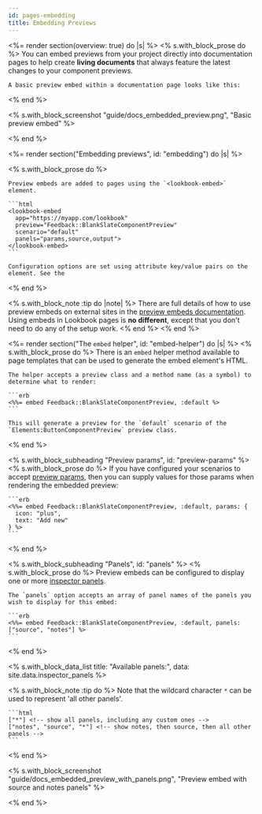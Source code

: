 ```yaml
---
id: pages-embedding
title: Embedding Previews
---
```


<%= render section(overview: true) do |s| %>
  <% s.with_block_prose do %>
    You can embed previews from your project directly into documentation pages to help create **living documents**
    that always feature the latest changes to your component previews.

    A basic preview embed within a documentation page looks like this:
  <% end %>

  <% s.with_block_screenshot "guide/docs_embedded_preview.png", "Basic preview embed" %>

<% end %>

<%= render section("Embedding previews", id: "embedding") do |s| %>

  <% s.with_block_prose do %>

    Preview embeds are added to pages using the `<lookbook-embed>` element.

    ```html
    <lookbook-embed
      app="https://myapp.com/lookbook"
      preview="Feedback::BlankSlateComponentPreview"
      scenario="default"
      panels="params,source,output">
    </lookbook-embed>
    ```

    Configuration options are set using attribute key/value pairs on the element. See the 

  <% end %>

  <% s.with_block_note :tip do |note| %>
    There are full details of how to use preview embeds on external sites in the [preview embeds documentation](<%= guide_url :embeds %>).
    Using embeds in Lookbook pages is **no different**, except that you don't need to do any of the setup work. 
  <% end %>
<% end %>

<%= render section("The `embed` helper", id: "embed-helper") do |s| %>
  <% s.with_block_prose do %>
    There is an `embed` helper method available to page templates that can be used to generate the embed element's HTML.
  
    The helper accepts a preview class and a method name (as a symbol) to determine what to render:

    ```erb
    <%%= embed Feedback::BlankSlateComponentPreview, :default %>
    ```

    This will generate a preview for the `default` scenario of the `Elements:ButtonComponentPreview` preview class.
  <% end %>

  <% s.with_block_subheading "Preview params", id: "preview-params" %>
  <% s.with_block_prose do %>
    If you have configured your scenarios to accept [preview params](<%= guide_url :previews_params %>), then you can supply values for those params
    when rendering the embedded preview:

    ```erb
    <%%= embed Feedback::BlankSlateComponentPreview, :default, params: {
      icon: "plus",
      text: "Add new"
    } %>
    ```    
  <% end %>

  <% s.with_block_subheading "Panels", id: "panels" %>
  <% s.with_block_prose do %>
    Preview embeds can be configured to display one or more [inspector panels](<%= guide_url :ui_inspector %>).

    The `panels` option accepts an array of panel names of the panels you wish to display for this embed:

    ```erb
    <%%= embed Feedback::BlankSlateComponentPreview, :default, panels: ["source", "notes"] %>
    ```    
  <% end %>

  <% s.with_block_data_list title: "Available panels:", data: site.data.inspector_panels %>

   <% s.with_block_note :tip do %>
    Note that the wildcard character `*` can be used to represent 'all other panels'. 

    ```html
    ["*"] <!-- show all panels, including any custom ones -->
    ["notes", "source", "*"] <!-- show notes, then source, then all other panels -->
    ```
  <% end %>

  <% s.with_block_screenshot "guide/docs_embedded_preview_with_panels.png", "Preview embed with source and notes panels" %>

<% end %>


